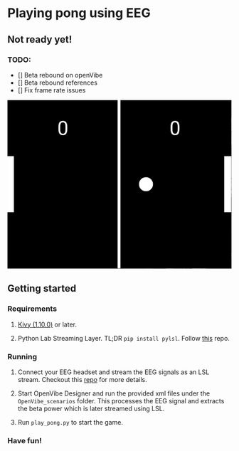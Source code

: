 # Playing pong using EEG
## Not ready yet!

### TODO:
- [] Beta rebound on openVibe
- [] Beta rebound references
- [] Fix frame rate issues

<p align="center">
<img src="/README/pong.png" alt="Pong_screen" width="600px"/>
</p>


## Getting started

### Requirements
1. [Kivy (1.10.0)](https://kivy.org/#home) or later.

2. Python Lab Streaming Layer. TL;DR `pip install pylsl`. Follow [this](https://github.com/sccn/labstreaminglayer) repo.


### Running
1. Connect your EEG headset and stream the EEG signals as an LSL stream. Checkout this [repo](https://github.com/sccn/labstreaminglayer)
for more details.

2. Start OpenVibe Designer and run the provided xml files under the `OpenVibe_scenarios` folder. This processes the 
EEG signal and extracts the beta power which is later streamed using LSL.

3. Run `play_pong.py` to start the game.

### Have fun!
 


